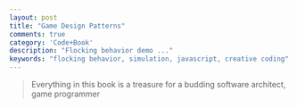 ```yaml
---
layout: post
title: "Game Design Patterns"
comments: true
category: 'Code+Book'
description: "Flocking behavior demo ..."
keywords: "flocking behavior, simulation, javascript, creative coding"
---
```


> Everything in this book is a treasure for a budding software architect, game programmer
